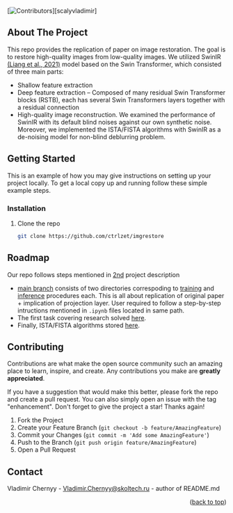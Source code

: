 <!-- PROJECT SHIELDS -->
<!--
*** I'm using markdown "reference style" links for readability.
*** Reference links are enclosed in brackets [ ] instead of parentheses ( ).
*** See the bottom of this document for the declaration of the reference variables
*** for contributors-url, forks-url, etc. This is an optional, concise syntax you may use.
*** https://www.markdownguide.org/basic-syntax/#reference-style-links
-->
[![Contributors][contributors-shield]][scalyvladimir]

<!-- ABOUT THE PROJECT -->
## About The Project

This repo provides the replication of paper on image restoration. The goal is to restore high-quality images from low-quality images. We utilized SwinIR [(Liang et al., 2021)](https://arxiv.org/abs/2108.10257) model based on the Swin Transformer, which consisted of three main parts:
* Shallow feature extraction
* Deep feature extraction
  – Composed of many residual Swin Transformer blocks (RSTB), each has several Swin Transformers layers together with a residual connection
* High-quality image reconstruction.
We examined the performance of SwinIR with its default blind noises against our own synthetic noise. Moreover, we implemented the ISTA/FISTA algorithms with SwinIR as a de-noising model for non-blind deblurring problem.

<!-- GETTING STARTED -->
## Getting Started

This is an example of how you may give instructions on setting up your project locally.
To get a local copy up and running follow these simple example steps.

### Installation

1. Clone the repo
   ```sh
   git clone https://github.com/ctrlzet/imgrestore
   ```

<!-- ROADMAP -->
## Roadmap

Our repo follows steps mentioned in [2nd](https://drive.google.com/file/d/1QSgaFGV3dygyWZ2JUkI_GHgAytU5b-sI/view) project description

- [main branch](https://github.com/ctrlzet/imgrestore/tree/main) consists of two directories correspoding to [training](https://github.com/ctrlzet/imgrestore/tree/main/training) and [inference](https://github.com/ctrlzet/imgrestore/tree/main/inference) procedures each. This is all about replication of original paper + implication of projection layer. User required to follow a step-by-step intructions mentioned in `.ipynb` files located in same path.
- The first task covering research solved [here](https://github.com/ctrlzet/imgrestore/blob/main/Research_task1.pdf).
- Finally, ISTA/FISTA algorithms stored [here](https://github.com/ctrlzet/imgrestore/tree/ISTA_implementation).

<!-- CONTRIBUTING -->
## Contributing

Contributions are what make the open source community such an amazing place to learn, inspire, and create. Any contributions you make are **greatly appreciated**.

If you have a suggestion that would make this better, please fork the repo and create a pull request. You can also simply open an issue with the tag "enhancement".
Don't forget to give the project a star! Thanks again!

1. Fork the Project
2. Create your Feature Branch (`git checkout -b feature/AmazingFeature`)
3. Commit your Changes (`git commit -m 'Add some AmazingFeature'`)
4. Push to the Branch (`git push origin feature/AmazingFeature`)
5. Open a Pull Request

<!-- CONTACT -->
## Contact

Vladimir Chernyy - Vladimir.Chernyy@skoltech.ru - author of README.md

<!-- MARKDOWN LINKS & IMAGES -->
<!-- https://www.markdownguide.org/basic-syntax/#reference-style-links -->
[contributors-shield]: https://img.shields.io/github/contributors/github_username/repo_name.svg?style=for-the-badge
[contributors-url]: https://github.com/github_username/repo_name/graphs/contributors

<p align="right">(<a href="#top">back to top</a>)</p>
